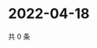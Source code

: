 # 2022-04-18

共 0 条

<!-- BEGIN WEIBO -->
<!-- 最后更新时间 Mon Apr 18 2022 00:16:39 GMT+0800 (China Standard Time) -->

<!-- END WEIBO -->
